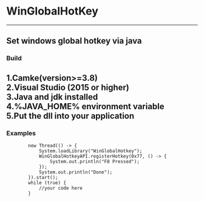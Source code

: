 # WinGlobalHotKey
---
Set windows global hotkey via java
---
### Build
1.Camke(version>=3.8)   
2.Visual Studio (2015 or higher)    
3.Java and jdk installed    
4.%JAVA_HOME% environment variable    
5.Put the dll into your application   
---
### Examples
```
        new Thread(() -> {
            System.loadLibrary("WinGlobalHotkey");
            WinGlobalHotkeyAPI.registerHotkey(0x77, () -> {
                System.out.println("F8 Pressed");
            });
            System.out.println("Done");
        }).start();
        while (true) {
            //your code here
        }
```

